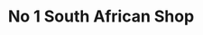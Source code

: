 ---
title: "No 1 South African Shop"
url: /christchurch/no-1-south-african-shop/
shop: supermarket
---